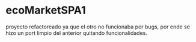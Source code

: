 # ecoMarketSPA1
proyecto refactoreado ya que el otro no funcionaba por bugs, por ende se hizo un port limpio del anterior quitando funcionalidades.
